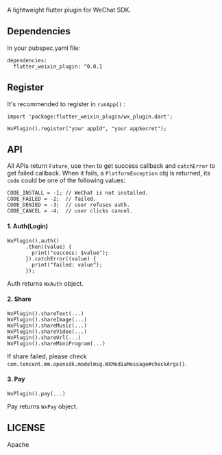 A lightweight flutter plugin for WeChat SDK.

## Dependencies

In your pubspec.yaml file:

```
dependencies:
  flutter_weixin_plugin: ^0.0.1
```

## Register

It's recommended to register in `runApp()` :

```
import 'package:flutter_weixin_plugin/wx_plugin.dart';

WxPlugin().register("your appId", "your appSecret");
```

## API

All APIs return `Future`, use `then` to get success callback and `catchError` to get failed callback.
When it fails, a `PlatformException` obj is returned, its `code` could be one of the following values:

```
CODE_INSTALL = -1; // WeChat is not installed.
CODE_FAILED = -2;  // failed.
CODE_DENIED = -3;  // user refuses auth.
CODE_CANCEL = -4;  // user clicks cancel.
```

#### 1. Auth(Login)

```
WxPlugin().auth()
      .then((value) {
        print("success: $value");
      }).catchError((value) {
        print("failed: value");
      });
```

Auth returns `WxAuth` object.

#### 2. Share

```
WxPlugin().shareText(...)
WxPlugin().shareImage(...)
WxPlugin().shareMusic(...)
WxPlugin().shareVideo(...)
WxPlugin().shareUrl(...)
WxPlugin().shareMiniProgram(...)
```
If share failed, please check `com.tencent.mm.opensdk.modelmsg.WXMediaMessage#checkArgs()`.

#### 3. Pay

```
WxPlugin().pay(...)
```

Pay returns `WxPay` object.

## LICENSE

Apache